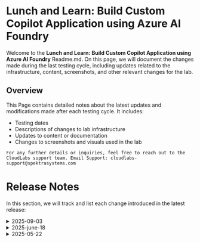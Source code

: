 
# Lunch and Learn: Build Custom Copilot Application using Azure AI Foundry

Welcome to the **Lunch and Learn: Build Custom Copilot Application using Azure AI Foundry** Readme.md. On this page, we will document the changes made during the last testing cycle, including updates related to the infrastructure, content, screenshots, and other relevant changes for the lab.

## Overview

This Page contains detailed notes about the latest updates and modifications made after each testing cycle. It includes:

- Testing dates
- Descriptions of changes to lab infrastructure
- Updates to content or documentation
- Changes to screenshots and visuals used in the lab

`For any further details or inquiries, feel free to reach out to the CloudLabs support team. Email Support: cloudlabs-support@spektrasystems.com`


# Release Notes

In this section, we will track and list each change introduced in the latest release:

 <details>
  <summary>2025-09-03</summary>

## Release Date : 2025-09-03

### Summary of Changes

Minor updates including clearer UI screenshots.   

### Infrastructure Changes

  N/A

### Content Changes

 N/A 

### Screenshot Updates

- **Minor updates**: 

    - **Updated UI Screenshots**: Updated screenshots which were unclear with new
    - **Instruction Refinements**: NA

### Testing Notes

- **Testing Date**: 2025-09-03

### Testing Scope 

Conducted end-to-end testing, RBAC/policy checks, prerequisite, validated the lab guide steps, enhanced the labguide with new latest screenshots.

---
</details>



<details>
  <summary>2025-june-18</summary>

### Release Date: 2025-june-18
  
- **Testing Date**: 2025-june-18

## Infrastructure Changes

NA

## Content Changes

- **Change**:
    - Updated screenshots to improve visual clarity and align with the latest interface.


## Screenshot Updates

- **Change**: Screenshots are up-to-date.

## Validation

  NA

## Testing Notes

- **Test Validation Summary**: Validated the lab guide steps, Added few screenshot, and reorganized exercises for better alignment with the overall lab flow.

---
</details>


<details>
  <summary>2025-05-22</summary>

### Release Date: 2025-05-22
  
- **Testing Date**: 2025-05-22

## Infrastructure Changes

NA

## Content Changes

- **Change**:
    - Updated the content to reflect recent interface changes and provide clearer, more structured instructions.


## Screenshot Updates

- **Change**: Screenshots are up-to-date.

## Validation

  NA

## Testing Notes

- **Test Validation Summary**: Validated the lab guide steps, updated the content to reflect the latest UI changes, and reorganized exercises for better alignment with the overall lab flow.

---
</details>



